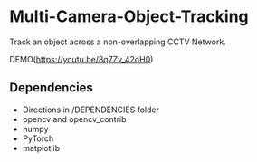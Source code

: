 # Multi-Camera-Object-Tracking
Track an object across a non-overlapping CCTV Network.

DEMO(https://youtu.be/8q7Zv_42oH0)

## Dependencies
+ Directions in /DEPENDENCIES folder
+ opencv and opencv_contrib
+ numpy
+ PyTorch
+ matplotlib

